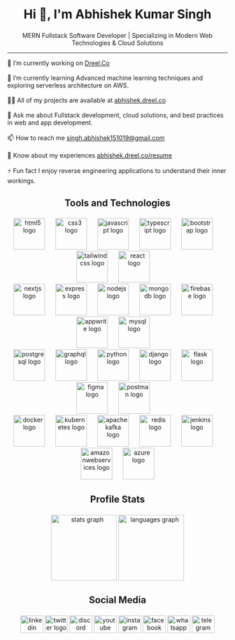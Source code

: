 <h1 align="center">Hi 👋, I'm Abhishek Kumar Singh</h1>

###

<p align="center">MERN Fullstack Software Developer | Specializing in Modern Web Technologies & Cloud Solutions</p>

<hr>

<p align="left">
  🔭 I’m currently working on <a href="https://dreel.co" target="_blank">Dreel.Co</a><br><br>
  🌱 I’m currently learning Advanced machine learning techniques and exploring serverless architecture on AWS.<br><br>
  👨‍💻 All of my projects are available at <a href="https://github.com/DEV-AK-Singh" target="_blank">abhishek.dreel.co</a><br><br>
  💬 Ask me about Fullstack development, cloud solutions, and best practices in web and app development.<br><br>
  📫 How to reach me <a href="mailto:singh.abhishek151019@gmail.com" target="_blank">singh.abhishek151019@gmail.com</a><br><br>
  📄 Know about my experiences <a href="https://github.com/DEV-AK-Singh" target="_blank">abhishek.dreel.co/resume</a><br><br>
  ⚡ Fun fact I enjoy reverse engineering applications to understand their inner workings.</p>

###

<h2 align="center">Tools and Technologies</h2>

###

<div align="center">
  <img src="https://cdn.jsdelivr.net/gh/devicons/devicon/icons/html5/html5-original.svg" height="72" alt="html5 logo"  />
  <img width="16" />
  <img src="https://cdn.jsdelivr.net/gh/devicons/devicon/icons/css3/css3-original.svg" height="72" alt="css3 logo"  />
  <img width="16" />
  <img src="https://cdn.jsdelivr.net/gh/devicons/devicon/icons/javascript/javascript-original.svg" height="72" alt="javascript logo"  />
  <img width="16" />
  <img src="https://cdn.jsdelivr.net/gh/devicons/devicon/icons/typescript/typescript-original.svg" height="72" alt="typescript logo"  />
  <img width="16" />
  <img src="https://cdn.jsdelivr.net/gh/devicons/devicon/icons/bootstrap/bootstrap-original.svg" height="72" alt="bootstrap logo"  />
  <img width="16" />
  <img src="https://skillicons.dev/icons?i=tailwind" height="72" alt="tailwindcss logo"  />
  <img width="16" />
  <img src="https://cdn.simpleicons.org/react/61DAFB" height="72" alt="react logo"  />
  <img width="16" />
  
  <br>
  
  <img src="https://skillicons.dev/icons?i=nextjs" height="72" alt="nextjs logo"  />
  <img width="16" />
  <img src="https://skillicons.dev/icons?i=express" height="72" alt="express logo"  />
  <img width="16" />
  <img src="https://cdn.simpleicons.org/nodedotjs/339933" height="72" alt="nodejs logo"  />
  <img width="16" />
  <img src="https://cdn.simpleicons.org/mongodb/47A216" height="72" alt="mongodb logo"  />
  <img width="16" />
  <img src="https://cdn.simpleicons.org/firebase/FFCA28" height="72" alt="firebase logo"  />
  <img width="16" />
  <img src="https://cdn.simpleicons.org/appwrite/F02E65" height="72" alt="appwrite logo"  />
  <img width="16" />
  <img src="https://cdn.jsdelivr.net/gh/devicons/devicon/icons/mysql/mysql-original.svg" height="72" alt="mysql logo"  />
  <img width="16" />

  <br>

  <img src="https://cdn.jsdelivr.net/gh/devicons/devicon/icons/postgresql/postgresql-original.svg" height="72" alt="postgresql logo"  />
  <img width="16" />
  <img src="https://cdn.simpleicons.org/graphql/E10098" height="72" alt="graphql logo"  />
  <img width="16" />
  <img src="https://skillicons.dev/icons?i=py" height="72" alt="python logo"  />
  <img width="16" />
  <img src="https://skillicons.dev/icons?i=django" height="72" alt="django logo"  />
  <img width="16" />
  <img src="https://skillicons.dev/icons?i=flask" height="72" alt="flask logo"  />
  <img width="16" />
  <img src="https://skillicons.dev/icons?i=figma" height="72" alt="figma logo"  />
  <img width="16" />
  <img src="https://skillicons.dev/icons?i=postman" height="72" alt="postman logo"  />
  <img width="16" />
 
  <br>

  <img src="https://skillicons.dev/icons?i=docker" height="72" alt="docker logo"  />
  <img width="16" />
  <img src="https://skillicons.dev/icons?i=kubernetes" height="72" alt="kubernetes logo"  />
  <img width="16" />
  <img src="https://skillicons.dev/icons?i=kafka" height="72" alt="apachekafka logo"  />
  <img width="16" />
  <img src="https://skillicons.dev/icons?i=redis" height="72" alt="redis logo"  />
  <img width="16" />
  <img src="https://skillicons.dev/icons?i=jenkins" height="72" alt="jenkins logo"  />
  <img width="16" />
  <img src="https://skillicons.dev/icons?i=aws" height="72" alt="amazonwebservices logo"  />
  <img width="16" />
  <img src="https://skillicons.dev/icons?i=azure" height="72" alt="azure logo"  />
</div>

###

<h2 align="center">Profile Stats</h2>

###

<div align="center">
  <img src="https://github-readme-stats.vercel.app/api?username=DEV-AK-Singh&hide_title=false&hide_rank=false&show_icons=trueinclude_all_commits=true&count_private=true&disable_animations=false&theme=dracula&locale=en&hide_border=false&order=1" height="150" alt="stats graph"  />
  <img src="https://github-readme-stats.vercel.app/api/top-langs?username=DEV-AK-Singh&locale=en&hide_title=false&layout=compact&card_width=320&langs_count=5&theme=dracula&hide_border=false&order=2" height="150" alt="languages graph"  />
</div>

###

<h2 align="center">Social Media</h2>

###

<div align="center">
  <img src="https://raw.githubusercontent.com/maurodesouza/profile-readme-generator/master/src/assets/icons/social/linkedin/default.svg" width="52" height="40" alt="linkedin logo"  />
  <img src="https://raw.githubusercontent.com/maurodesouza/profile-readme-generator/master/src/assets/icons/social/twitter/default.svg" width="52" height="40" alt="twitter logo"  />
  <img src="https://raw.githubusercontent.com/maurodesouza/profile-readme-generator/master/src/assets/icons/social/discord/default.svg" width="52" height="40" alt="discord logo"  />
  <img src="https://raw.githubusercontent.com/maurodesouza/profile-readme-generator/master/src/assets/icons/social/youtube/default.svg" width="52" height="40" alt="youtube logo"  />
  <img src="https://raw.githubusercontent.com/maurodesouza/profile-readme-generator/master/src/assets/icons/social/instagram/default.svg" width="52" height="40" alt="instagram logo"  />
  <img src="https://raw.githubusercontent.com/maurodesouza/profile-readme-generator/master/src/assets/icons/social/facebook/default.svg" width="52" height="40" alt="facebook logo"  />
  <img src="https://raw.githubusercontent.com/maurodesouza/profile-readme-generator/master/src/assets/icons/social/whatsapp/default.svg" width="52" height="40" alt="whatsapp logo"  />
  <img src="https://raw.githubusercontent.com/maurodesouza/profile-readme-generator/master/src/assets/icons/social/telegram/default.svg" width="52" height="40" alt="telegram logo"  />
</div>

###
